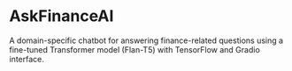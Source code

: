 # AskFinanceAI
A domain-specific chatbot for answering finance-related questions using a fine-tuned Transformer model (Flan-T5) with TensorFlow and Gradio interface.

